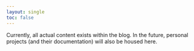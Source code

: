 ```yaml
---
layout: single
toc: false
---
```


Currently, all actual content exists within the blog. In the future, personal projects (and their documentation) will also be housed here.
